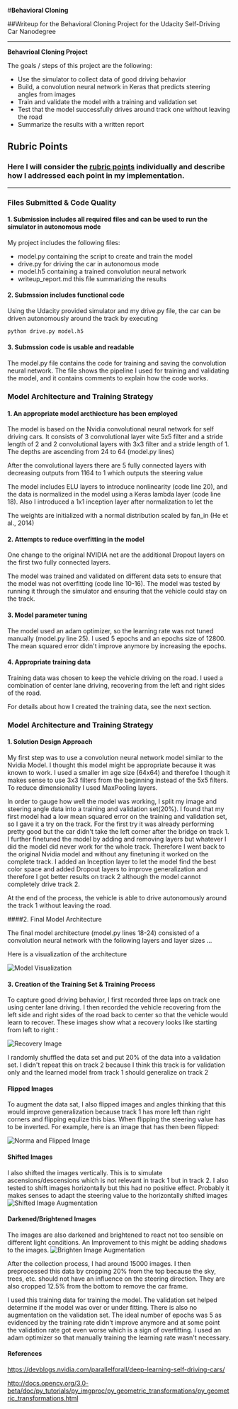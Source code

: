 #**Behavioral Cloning** 

##Writeup for the Behavioral Cloning Project for the Udacity Self-Driving Car Nanodegree

---

**Behavrioal Cloning Project**

The goals / steps of this project are the following:

* Use the simulator to collect data of good driving behavior
* Build, a convolution neural network in Keras that predicts steering angles from images
* Train and validate the model with a training and validation set
* Test that the model successfully drives around track one without leaving the road
* Summarize the results with a written report


[//]: # (Image References)

[nvidia_cnn]: ./examples/nvidia_cnn.png "Model Visualization"
[brighten]: ./examples/brighten.png "Brighten Image Augmentation"
[shift]: ./examples/shift.png "Shifted Image Augmentation"
[flip]: ./examples/flip.png "Norma and Flipped Image"
[recovery]: ./examples/recovery.png "Recovery Image"

## Rubric Points
### Here I will consider the [rubric points](https://review.udacity.com/#!/rubrics/432/view) individually and describe how I addressed each point in my implementation.  

---
### Files Submitted & Code Quality

#### 1. Submission includes all required files and can be used to run the simulator in autonomous mode

My project includes the following files:

* model.py containing the script to create and train the model
* drive.py for driving the car in autonomous mode
* model.h5 containing a trained convolution neural network 
* writeup_report.md this file summarizing the results

#### 2. Submssion includes functional code
Using the Udacity provided simulator and my drive.py file, the car can be driven autonomously around the track by executing 

```sh
python drive.py model.h5
```

#### 3. Submssion code is usable and readable

The model.py file contains the code for training and saving the convolution neural network. The file shows the pipeline I used for training and validating the model, and it contains comments to explain how the code works.

### Model Architecture and Training Strategy

#### 1. An appropriate model arcthiecture has been employed

The model is based on the Nvidia convolutional neural network for self driving cars. It consists of 3 convolutional layer wite 5x5 filter and a stride length of 2 and 2 convolutional layers with 3x3 filter and a stride length of 1. The depths are ascending from 24 to 64 (model.py lines)

After the convolutional layers there are 5 fully connected layers with decreasing outputs from 1164 to 1 which outputs the steering value

The model includes ELU layers to introduce nonlinearity (code line 20), and the data is normalized in the model using a Keras lambda layer (code line 18). Also I introduced a 1x1 inception layer after normalization to let the

The weights are initialized with a normal distribution scaled by fan_in (He et al., 2014) 

#### 2. Attempts to reduce overfitting in the model

One change to the original NVIDIA net are the additional Dropout layers on the first two fully connected layers. 

The model was trained and validated on different data sets to ensure that the model was not overfitting (code line 10-16). The model was tested by running it through the simulator and ensuring that the vehicle could stay on the track.

#### 3. Model parameter tuning

The model used an adam optimizer, so the learning rate was not tuned manually (model.py line 25). I used 5 epochs and an epochs size of 12800. The mean squared error didn't improve anymore by increasing the epochs.


#### 4. Appropriate training data

Training data was chosen to keep the vehicle driving on the road. I used a combination of center lane driving, recovering from the left and right sides of the road. 

For details about how I created the training data, see the next section. 

### Model Architecture and Training Strategy

#### 1. Solution Design Approach

My first step was to use a convolution neural network model similar to the Nvidia Model. I thought this model might be appropriate because it was known to work. I used a smaller im age size (64x64) and therefoe I though it makes sense to use 3x3 filters from the beginning instead of the 5x5 filters. To reduce dimensionality I used MaxPooling layers.  

In order to gauge how well the model was working, I split my image and steering angle data into a training and validation set(20%). I found that my first model had a low mean squared error on the training and validation set, so I gave it a try on the track. For the first try it was already performing pretty good but the car didn't take the left corner after the bridge on track 1. I further finetuned the model by adding and removing layers but whatever I did the model did never work for the whole track. Therefore I went back to the original Nvidia model and without any finetuning it worked on the complete track. I added an Inception layer to let the model find the best color space and added Dropout layers to improve generalization and therefore I got better results on track 2 although the model cannot completely drive track 2.

At the end of the process, the vehicle is able to drive autonomously around the track 1 without leaving the road.

####2. Final Model Architecture

The final model architecture (model.py lines 18-24) consisted of a convolution neural network with the following layers and layer sizes ...

Here is a visualization of the architecture 

![][nvidia_cnn]

#### 3. Creation of the Training Set & Training Process

To capture good driving behavior, I first recorded three laps on track one using center lane driving. 
I then recorded the vehicle recovering from the left side and right sides of the road back to center so that the vehicle would learn to recover. These images show what a recovery looks like starting from left to right :

![][recovery]

I randomly shuffled the data set and put 20% of the data into a validation set. 
I didn't repeat this on track 2 because I think this track is for validation only and the learned model from track 1 should generalize on track 2

#### Flipped Images
To augment the data sat, I also flipped images and angles thinking that this would improve generalization because track 1 has more left than right corners and flipping equlize this bias. When flipping the steering value has to be inverted. For example, here is an image that has then been flipped:

![][flip]
#### Shifted Images
I also shifted the images vertically. This is to simulate ascensions/descensions which is not relevant in track 1 but in track 2. I also tested to shift images horizontally but this had no positive effect. Probably it makes senses to adapt the steering value to the horizontally shifted images
![][shift]

#### Darkened/Brightened Images
The images are also darkened and brightened to react not too sensible on different light conditions. An Improvement to this might be adding shadows to the images.
![][brighten]

After the collection process, I had around 15000 images. I then preprocessed this data by cropping 20% from the top because the sky, trees, etc. should not have an influence on the steering direction. They are also cropped 12.5% from the bottom to remove the car frame.

I used this training data for training the model. The validation set helped determine if the model was over or under fitting. There is also no augmentation on the validation set. The ideal number of epochs was 5 as evidenced by the training rate didn't improve anymore and at some point the validation rate got even worse which is a sign of overfitting. I used an adam optimizer so that manually training the learning rate wasn't necessary.

#### References
https://devblogs.nvidia.com/parallelforall/deep-learning-self-driving-cars/

http://docs.opencv.org/3.0-beta/doc/py_tutorials/py_imgproc/py_geometric_transformations/py_geometric_transformations.html